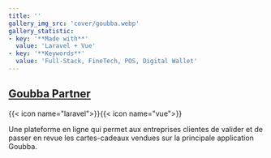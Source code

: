 ```yaml
---
title: ''
gallery_img_src: 'cover/goubba.webp'
gallery_statistic:
- key: '**Made with**'
  value: 'Laravel + Vue'
- key: '**Keywords**'
  value: 'Full-Stack, FineTech, POS, Digital Wallet'
---
```

## [Goubba Partner](https://goubba.com/)

{{< icon name="laravel">}}{{< icon name="vue">}}

Une plateforme en ligne qui permet aux entreprises clientes de valider et de passer en revue les cartes-cadeaux vendues sur la principale application Goubba.
